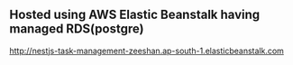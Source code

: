 ## Hosted using AWS Elastic Beanstalk having managed RDS(postgre)
http://nestjs-task-management-zeeshan.ap-south-1.elasticbeanstalk.com